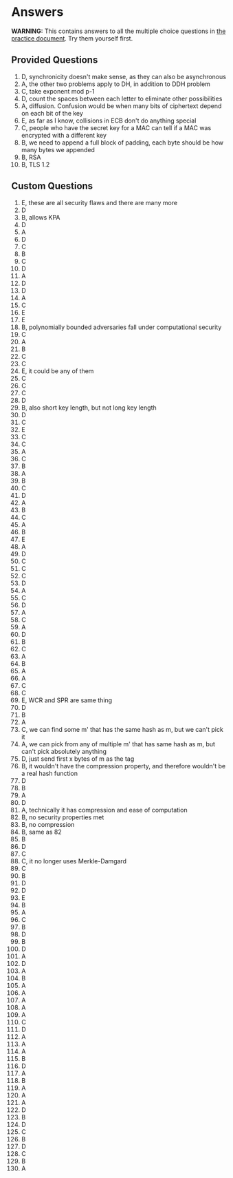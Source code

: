 # Answers

**WARNING:** This contains answers to all the multiple choice questions in [the practice document](./study.pdf).
Try them yourself first.

## Provided Questions


 1. D, synchronicity doesn't make sense, as they can also be asynchronous
 2. A, the other two problems apply to DH, in addition to DDH problem
 3. C, take exponent mod p-1
 4. D, count the spaces between each letter to eliminate other possibilities
 5. A, diffusion. Confusion would be when many bits of ciphertext depend on each bit of the key
 6. E, as far as I know, collisions in ECB don't do anything special
 7. C, people who have the secret key for a MAC can tell if a MAC was encrypted with a different key
 8. B, we need to append a full block of padding, each byte should be how many bytes we appended
 9. B, RSA
10. B, TLS 1.2

## Custom Questions

  1. E, these are all security flaws and there are many more
  2. D
  3. B, allows KPA
  4. D
  5. A
  6. D
  7. C
  8. B
  9. C
 10. D
 11. A
 12. D
 13. D
 14. A
 15. C
 16. E
 17. E
 18. B, polynomially bounded adversaries fall under computational security
 19. C
 20. A
 21. B
 22. C
 23. C
 24. E, it could be any of them
 25. C
 26. C
 27. C
 28. D
 29. B, also short key length, but not long key length
 30. D
 31. C
 32. E
 33. C
 34. C
 35. A
 36. C
 37. B
 38. A
 39. B
 40. C
 41. D
 42. A
 43. B
 44. C
 45. A
 46. B
 47. E
 48. A
 49. D
 50. C
 51. C
 52. C
 53. D
 54. A
 55. C
 56. D
 57. A
 58. C
 59. A
 60. D
 61. B
 62. C
 63. A
 64. B
 65. A
 66. A
 67. C
 68. C
 69. E, WCR and SPR are same thing
 70. D
 71. B
 72. A
 73. C, we can find some m' that has the same hash as m, but we can't pick it
 74. A, we can pick from any of multiple m' that has same hash as m, but can't pick absolutely anything
 75. D, just send first x bytes of m as the tag
 76. B, it wouldn't have the compression property, and therefore wouldn't be a real hash function
 77. D
 78. B
 79. A
 80. D
 81. A, technically it has compression and ease of computation
 82. B, no security properties met
 83. B, no compression
 84. B, same as 82
 85. B
 86. D
 87. C
 88. C, it no longer uses Merkle-Damgard
 89. C
 90. B
 91. D
 92. D
 93. E
 94. B
 95. A
 96. C
 97. B
 98. D
 99. B
100. D
101. A
102. D
103. A
104. B
105. A
106. A
107. A
108. A
109. A
110. C
111. D
112. A
113. A
114. A
115. B
116. D
117. A
118. B
119. A
120. A
121. A
122. D
123. B
124. D
125. C
126. B
127. D
128. C
129. B
130. A
